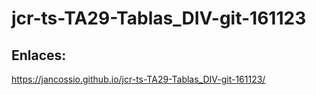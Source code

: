 # jcr-ts-TA29-Tablas_DIV-git-161123

## Enlaces:
https://jancossio.github.io/jcr-ts-TA29-Tablas_DIV-git-161123/



 
